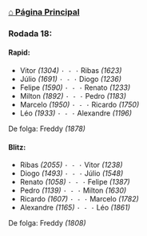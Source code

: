 ### [⌂ Página Principal](https://grupo-de-xadrez.github.io/)

### Rodada 18:

#### Rapid:

* Vitor *(1304)* `· - ·` Ribas *(1623)*  
* Júlio *(1691)* `· - ·` Diogo *(1236)*  
* Felipe *(1590)* `· - ·` Renato *(1233)*  
* Milton *(1892)* `· - ·` Pedro *(1183)*  
* Marcelo *(1950)* `· - ·` Ricardo *(1750)*  
* Léo *(1933)* `· - ·` Alexandre *(1196)*  

De folga: Freddy *(1878)*

#### Blitz:

* Ribas *(2055)* `· - ·` Vitor *(1238)*  
* Diogo *(1493)* `· - ·` Júlio *(1548)*  
* Renato *(1058)* `· - ·` Felipe *(1387)*  
* Pedro *(1139)* `· - ·` Milton *(1630)*  
* Ricardo *(1607)* `· - ·` Marcelo *(1782)*  
* Alexandre *(1165)* `· - ·` Léo *(1861)*  

De folga: Freddy *(1808)*

